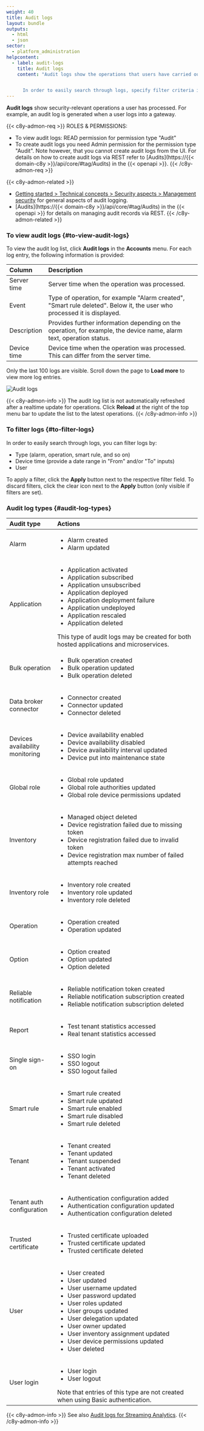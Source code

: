 ```yaml
---
weight: 40
title: Audit logs
layout: bundle
outputs:
  - html
  - json
sector:
  - platform_administration
helpcontent:
  - label: audit-logs
    title: Audit logs
    content: "Audit logs show the operations that users have carried out.


      In order to easily search through logs, specify filter criteria in the top bar for type, date range or user and apply them."
---
```


**Audit logs** show security-relevant operations a user has processed. For example, an audit log is generated when a user logs into a gateway.

{{< c8y-admon-req >}}
ROLES & PERMISSIONS:

- To view audit logs: READ permission for permission type "Audit"
- To create audit logs you need Admin permission for the permission type "Audit". Note however, that you cannot create audit logs from the UI. For details on how to create audit logs via REST refer to [Audits](https://{{< domain-c8y >}}/api/core/#tag/Audits) in the {{< openapi >}}.
{{< /c8y-admon-req >}}


{{< c8y-admon-related >}}
- [Getting started > Technical concepts > Security aspects > Management security](/concepts/security/#management-security) for general aspects of audit logging.
- [Audits](https://{{< domain-c8y >}}/api/core/#tag/Audits) in the {{< openapi >}} for details on managing audit records via REST.
{{< /c8y-admon-related >}}

### To view audit logs {#to-view-audit-logs}

To view the audit log list, click **Audit logs** in the **Accounts** menu. For each log entry, the following information is provided:

<table>
<colgroup>
<col style="width: 15%;">
<col style="width: 85%;">
</colgroup>
<thead>
<tr>
<th align="left">Column</th>
<th align="left">Description</th>
</tr>
</thead>

<tbody>
<tr>
<td align="left">Server time</td>
<td align="left">Server time when the operation was processed.</td>
</tr>

<tr>
<td align="left">Event</td>
<td align="left">Type of operation, for example "Alarm created", "Smart rule deleted". Below it, the user who processed it is displayed.</td>
</tr>

<tr>
<td align="left">Description</td>
<td align="left">Provides further information depending on the operation, for example, the device name, alarm text, operation status.</td>
</tr>

<tr>
<td align="left">Device time</td>
<td align="left">Device time when the operation was processed. This can differ from the server time.</td>
</tr>
</tbody>
</table>

Only the last 100 logs are visible. Scroll down the page to **Load more** to view more log entries.

![Audit logs](/images/users-guide/Administration/admin-audit-logs.png)

{{< c8y-admon-info >}}
The audit log list is not automatically refreshed after a realtime update for operations. Click **Reload** at the right of the top menu bar to update the list to the latest operations.
{{< /c8y-admon-info >}}

### To filter logs {#to-filter-logs}

In order to easily search through logs, you can filter logs by:

 - Type (alarm, operation, smart rule, and so on)
 - Device time (provide a date range in "From" and/or "To" inputs)
 - User

To apply a filter, click the **Apply** button next to the respective filter field. To discard filters, click the clear icon <i class="dlt-c8y-icon-clear text-primary icon-20"></i> next to the **Apply** button (only visible if filters are set).

### Audit log types {#audit-log-types}

<table>
<colgroup>
<col style="width: 25%;">
<col style="width: 75%;">
</colgroup>

<thead>
<tr>
<th align="left">Audit type</th>
<th align="left">Actions</th>
</tr>
</thead>

<tbody>

<tr>
<td align="left">Alarm</td>
<td align="left"><ul>
<li>Alarm created</li>
<li>Alarm updated</li>
</ul></td>
</tr>

<tr>
<td align="left">Application</td>
<td align="left"><ul>
<li>Application activated</li>
<li>Application subscribed</li>
<li>Application unsubscribed</li>
<li>Application deployed</li>
<li>Application deployment failure</li>
<li>Application undeployed</li>
<li>Application rescaled</li>
<li>Application deleted</li>
</ul>
This type of audit logs may be created for both hosted applications and microservices.
</td>
</tr>

<tr>
<td align="left">Bulk operation</td>
<td align="left"><ul>
<li>Bulk operation created</li>
<li>Bulk operation updated</li>
<li>Bulk operation deleted</li>
</ul></td>
</tr>

<tr>
<td align="left">Data broker connector</td>
<td align="left"><ul>
<li>Connector created</li>
<li>Connector updated</li>
<li>Connector deleted</li>
</ul></td>
</tr>

<tr>
<td align="left">Devices availability monitoring</td>
<td align="left"><ul>
<li>Device availability enabled</li>
<li>Device availability disabled</li>
<li>Device availability interval updated</li>
<li>Device put into maintenance state</li>
</ul></td>
</tr>

<tr>
<td align="left">Global role</td>
<td align="left"><ul>
<li>Global role updated</li>
<li>Global role authorities updated</li>
<li>Global role device permissions updated</li>
</ul></td>
</tr>

<tr>
<td align="left">Inventory</td>
<td align="left"><ul>
<li>Managed object deleted</li>
<li>Device registration failed due to missing token</li>
<li>Device registration failed due to invalid token</li>
<li>Device registration max number of failed attempts reached</li>
</ul></td>
</tr>

<tr>
<td align="left">Inventory role</td>
<td align="left"><ul>
<li>Inventory role created</li>
<li>Inventory role updated</li>
<li>Inventory role deleted</li>
</ul></td>
</tr>

<tr>
<td align="left">Operation</td>
<td align="left"><ul>
<li>Operation created</li>
<li>Operation updated</li>
</ul></td>
</tr>

<tr>
<td align="left">Option</td>
<td align="left"><ul>
<li>Option created</li>
<li>Option updated</li>
<li>Option deleted</li>
</ul></td>
</tr>

<tr>
<td align="left">Reliable notification</td>
<td align="left"><ul>
<li>Reliable notification token created</li>
<li>Reliable notification subscription created</li>
<li>Reliable notification subscription deleted</li>
</ul></td>
</tr>

<tr>
<td align="left">Report</td>
<td align="left"><ul>
<li>Test tenant statistics accessed</li>
<li>Real tenant statistics accessed</li>
</ul></td>
</tr>

<tr>
<td align="left">Single sign-on</td>
<td align="left"><ul>
<li>SSO login</li>
<li>SSO logout</li>
<li>SSO logout failed</li>
</ul></td>
</tr>

<tr>
<td align="left">Smart rule</td>
<td align="left"><ul>
<li>Smart rule created</li>
<li>Smart rule updated</li>
<li>Smart rule enabled</li>
<li>Smart rule disabled</li>
<li>Smart rule deleted</li>
</ul></td>
</tr>

<tr>
<td align="left">Tenant</td>
<td align="left"><ul>
<li>Tenant created</li>
<li>Tenant updated</li>
<li>Tenant suspended</li>
<li>Tenant activated</li>
<li>Tenant deleted</li>
</ul></td>
</tr>

<tr>
<td align="left">Tenant auth configuration</td>
<td align="left"><ul>
<li>Authentication configuration added</li>
<li>Authentication configuration updated</li>
<li>Authentication configuration deleted</li>
</ul></td>
</tr>

<tr>
<td align="left">Trusted certificate</td>
<td align="left"><ul>
<li>Trusted certificate uploaded</li>
<li>Trusted certificate updated</li>
<li>Trusted certificate deleted</li>
</ul></td>
</tr>

<tr>
<td align="left">User</td>
<td align="left"><ul>
<li>User created</li>
<li>User updated</li>
<li>User username updated</li>
<li>User password updated</li>
<li>User roles updated</li>
<li>User groups updated</li>
<li>User delegation updated</li>
<li>User owner updated</li>
<li>User inventory assignment updated</li>
<li>User device permissions updated</li>
<li>User deleted</li>
</ul></td>
</tr>

<tr>
<td align="left">User login</td>
<td align="left"><ul>
<li>User login</li>
<li>User logout</li>
</ul>
Note that entries of this type are not created when using Basic authentication.
</td>
</tr>

</tbody>
</table>

{{< c8y-admon-info >}}
See also [Audit logs for Streaming Analytics](/streaming-analytics/troubleshooting/#analytics-audit-logs).
{{< /c8y-admon-info >}}
